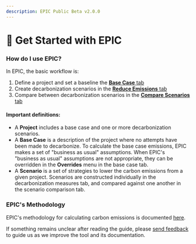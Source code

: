 ```yaml
---
description: EPIC Public Beta v2.0.0
---
```


# 📍 Get Started with EPIC

### How do I use EPIC?

In EPIC, the basic workflow is:

1. Define a project and set a baseline the [**Base Case** tab](base-case/)
2. Create decarbonization scenarios in the [**Reduce Emissions** tab](carbon-reduction-measures/)
3. Compare between decarbonization scenarios in the [**Compare Scenarios** tab](scenario-comparison.md)

#### Important definitions:

* A **Project** includes a base case and one or more decarbonization scenarios.
* A **Base Case** is a description of the project where no attempts have been made to decarbonize. To calculate the base case emissions, EPIC makes a set of "business as usual" assumptions. When EPIC's "business as usual" assumptions are not appropriate, they can be overridden in the **Overrides** menu in the base case tab.&#x20;
* A **Scenario** is a set of strategies to lower the carbon emissions from a given project. Scenarios are constructed individually in the decarbonization measures tab, and compared against one another in the scenario comparison tab.

### EPIC's Methodology

EPIC's methodology for calculating carbon emissions is documented [here](../epic-data-model/scope/). &#x20;

If something remains unclear after reading the guide, please [send feedback](https://forms.gle/2Hy6SEdkEJj4WMVr6) to guide us as we improve the tool and its documentation.
